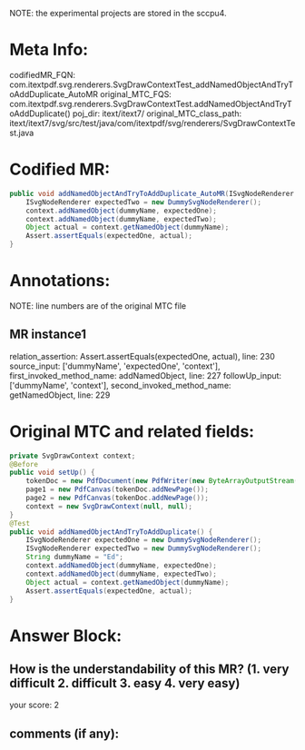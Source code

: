 NOTE: the experimental projects are stored in the sccpu4.

# Meta Info:
codifiedMR_FQN:
com.itextpdf.svg.renderers.SvgDrawContextTest_addNamedObjectAndTryToAddDuplicate_AutoMR
original_MTC_FQS:
com.itextpdf.svg.renderers.SvgDrawContextTest.addNamedObjectAndTryToAddDuplicate()
poj_dir:
itext/itext7/
original_MTC_class_path:
itext/itext7/svg/src/test/java/com/itextpdf/svg/renderers/SvgDrawContextTest.java

# Codified MR:
```java
public void addNamedObjectAndTryToAddDuplicate_AutoMR(ISvgNodeRenderer expectedOne, String dummyName, SvgDrawContext context) {
    ISvgNodeRenderer expectedTwo = new DummySvgNodeRenderer();
    context.addNamedObject(dummyName, expectedOne);
    context.addNamedObject(dummyName, expectedTwo);
    Object actual = context.getNamedObject(dummyName);
    Assert.assertEquals(expectedOne, actual);
}
```

# Annotations:
NOTE: line numbers are of the original MTC file
## MR instance1
relation_assertion: Assert.assertEquals(expectedOne, actual), line: 230 
source_input: ['dummyName', 'expectedOne', 'context'], first_invoked_method_name: addNamedObject, line: 227 
followUp_input: ['dummyName', 'context'], second_invoked_method_name: getNamedObject, line: 229 


# Original MTC and related fields:
```java
private SvgDrawContext context;
@Before
public void setUp() {
    tokenDoc = new PdfDocument(new PdfWriter(new ByteArrayOutputStream()));
    page1 = new PdfCanvas(tokenDoc.addNewPage());
    page2 = new PdfCanvas(tokenDoc.addNewPage());
    context = new SvgDrawContext(null, null);
}
@Test
public void addNamedObjectAndTryToAddDuplicate() {
    ISvgNodeRenderer expectedOne = new DummySvgNodeRenderer();
    ISvgNodeRenderer expectedTwo = new DummySvgNodeRenderer();
    String dummyName = "Ed";
    context.addNamedObject(dummyName, expectedOne);
    context.addNamedObject(dummyName, expectedTwo);
    Object actual = context.getNamedObject(dummyName);
    Assert.assertEquals(expectedOne, actual);
}

```


# Answer Block: 
## How is the understandability of this MR? (1. very difficult 2. difficult 3. easy 4. very easy)
your score: 2
 
## comments (if any): 
```txt

```
